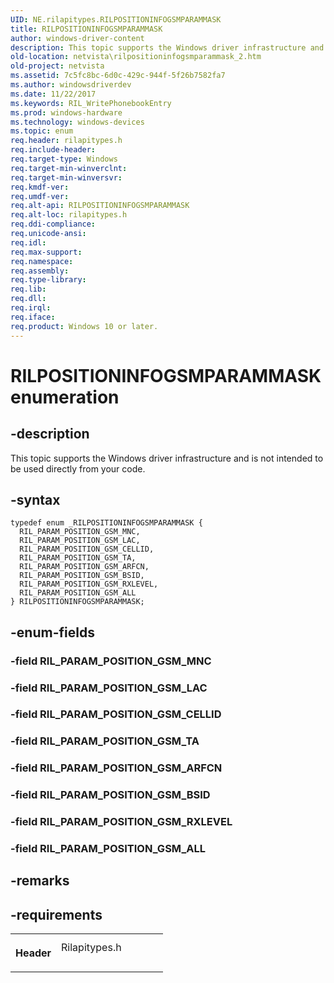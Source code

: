 ```yaml
---
UID: NE.rilapitypes.RILPOSITIONINFOGSMPARAMMASK
title: RILPOSITIONINFOGSMPARAMMASK
author: windows-driver-content
description: This topic supports the Windows driver infrastructure and is not intended to be used directly from your code.
old-location: netvista\rilpositioninfogsmparammask_2.htm
old-project: netvista
ms.assetid: 7c5fc8bc-6d0c-429c-944f-5f26b7582fa7
ms.author: windowsdriverdev
ms.date: 11/22/2017
ms.keywords: RIL_WritePhonebookEntry
ms.prod: windows-hardware
ms.technology: windows-devices
ms.topic: enum
req.header: rilapitypes.h
req.include-header: 
req.target-type: Windows
req.target-min-winverclnt: 
req.target-min-winversvr: 
req.kmdf-ver: 
req.umdf-ver: 
req.alt-api: RILPOSITIONINFOGSMPARAMMASK
req.alt-loc: rilapitypes.h
req.ddi-compliance: 
req.unicode-ansi: 
req.idl: 
req.max-support: 
req.namespace: 
req.assembly: 
req.type-library: 
req.lib: 
req.dll: 
req.irql: 
req.iface: 
req.product: Windows 10 or later.
---
```


# RILPOSITIONINFOGSMPARAMMASK enumeration



## -description
<p>This topic supports the Windows driver infrastructure and is not intended to be used directly from your code. </p>


## -syntax

````
typedef enum _RILPOSITIONINFOGSMPARAMMASK { 
  RIL_PARAM_POSITION_GSM_MNC,
  RIL_PARAM_POSITION_GSM_LAC,
  RIL_PARAM_POSITION_GSM_CELLID,
  RIL_PARAM_POSITION_GSM_TA,
  RIL_PARAM_POSITION_GSM_ARFCN,
  RIL_PARAM_POSITION_GSM_BSID,
  RIL_PARAM_POSITION_GSM_RXLEVEL,
  RIL_PARAM_POSITION_GSM_ALL
} RILPOSITIONINFOGSMPARAMMASK;
````


## -enum-fields
<dl>

### -field <a id="RIL_PARAM_POSITION_GSM_MNC"></a><a id="ril_param_position_gsm_mnc"></a><b>RIL_PARAM_POSITION_GSM_MNC</b>

<dd></dd>

### -field <a id="RIL_PARAM_POSITION_GSM_LAC"></a><a id="ril_param_position_gsm_lac"></a><b>RIL_PARAM_POSITION_GSM_LAC</b>

<dd></dd>

### -field <a id="RIL_PARAM_POSITION_GSM_CELLID"></a><a id="ril_param_position_gsm_cellid"></a><b>RIL_PARAM_POSITION_GSM_CELLID</b>

<dd></dd>

### -field <a id="RIL_PARAM_POSITION_GSM_TA"></a><a id="ril_param_position_gsm_ta"></a><b>RIL_PARAM_POSITION_GSM_TA</b>

<dd></dd>

### -field <a id="RIL_PARAM_POSITION_GSM_ARFCN"></a><a id="ril_param_position_gsm_arfcn"></a><b>RIL_PARAM_POSITION_GSM_ARFCN</b>

<dd></dd>

### -field <a id="RIL_PARAM_POSITION_GSM_BSID"></a><a id="ril_param_position_gsm_bsid"></a><b>RIL_PARAM_POSITION_GSM_BSID</b>

<dd></dd>

### -field <a id="RIL_PARAM_POSITION_GSM_RXLEVEL"></a><a id="ril_param_position_gsm_rxlevel"></a><b>RIL_PARAM_POSITION_GSM_RXLEVEL</b>

<dd></dd>

### -field <a id="RIL_PARAM_POSITION_GSM_ALL"></a><a id="ril_param_position_gsm_all"></a><b>RIL_PARAM_POSITION_GSM_ALL</b>

<dd></dd>
</dl>

## -remarks


## -requirements
<table>
<tr>
<th width="30%">
<p>Header</p>
</th>
<td width="70%">
<dl>
<dt>Rilapitypes.h</dt>
</dl>
</td>
</tr>
</table>